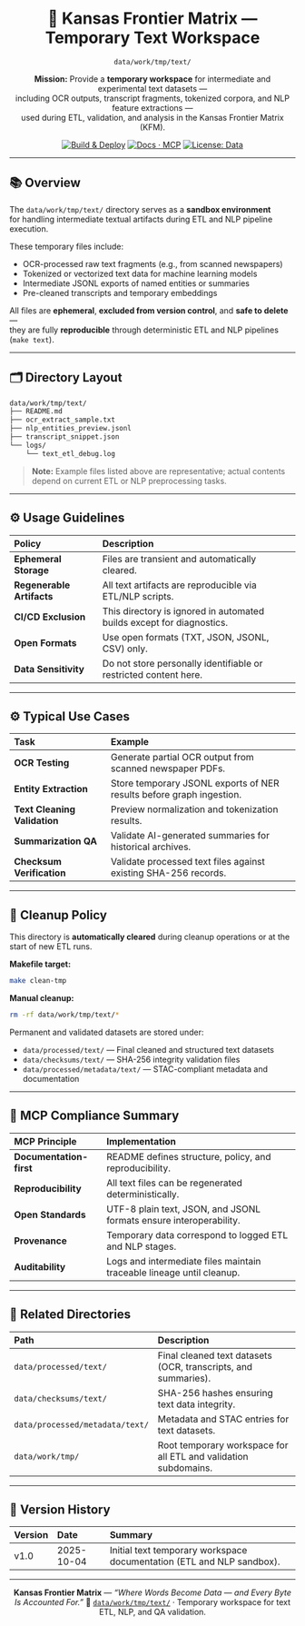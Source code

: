 <div align="center">

# 📜 Kansas Frontier Matrix — Temporary Text Workspace  
`data/work/tmp/text/`

**Mission:** Provide a **temporary workspace** for intermediate and experimental text datasets —  
including OCR outputs, transcript fragments, tokenized corpora, and NLP feature extractions —  
used during ETL, validation, and analysis in the Kansas Frontier Matrix (KFM).

[![Build & Deploy](https://github.com/bartytime4life/Kansas-Frontier-Matrix/actions/workflows/site.yml/badge.svg)](../../../../../.github/workflows/site.yml)
[![Docs · MCP](https://img.shields.io/badge/Docs-MCP-blue)](../../../../../docs/)
[![License: Data](https://img.shields.io/badge/License-CC--BY%204.0-green)](../../../../../LICENSE)

</div>

---

## 📚 Overview

The `data/work/tmp/text/` directory serves as a **sandbox environment**  
for handling intermediate textual artifacts during ETL and NLP pipeline execution.  

These temporary files include:
- OCR-processed raw text fragments (e.g., from scanned newspapers)  
- Tokenized or vectorized text data for machine learning models  
- Intermediate JSONL exports of named entities or summaries  
- Pre-cleaned transcripts and temporary embeddings  

All files are **ephemeral**, **excluded from version control**, and **safe to delete** —  
they are fully **reproducible** through deterministic ETL and NLP pipelines (`make text`).

---

## 🗂️ Directory Layout

```bash
data/work/tmp/text/
├── README.md
├── ocr_extract_sample.txt
├── nlp_entities_preview.jsonl
├── transcript_snippet.json
└── logs/
    └── text_etl_debug.log
````

> **Note:** Example files listed above are representative;
> actual contents depend on current ETL or NLP preprocessing tasks.

---

## ⚙️ Usage Guidelines

| Policy                    | Description                                                           |
| :------------------------ | :-------------------------------------------------------------------- |
| **Ephemeral Storage**     | Files are transient and automatically cleared.                        |
| **Regenerable Artifacts** | All text artifacts are reproducible via ETL/NLP scripts.              |
| **CI/CD Exclusion**       | This directory is ignored in automated builds except for diagnostics. |
| **Open Formats**          | Use open formats (TXT, JSON, JSONL, CSV) only.                        |
| **Data Sensitivity**      | Do not store personally identifiable or restricted content here.      |

---

## ⚙️ Typical Use Cases

| Task                         | Example                                                              |
| :--------------------------- | :------------------------------------------------------------------- |
| **OCR Testing**              | Generate partial OCR output from scanned newspaper PDFs.             |
| **Entity Extraction**        | Store temporary JSONL exports of NER results before graph ingestion. |
| **Text Cleaning Validation** | Preview normalization and tokenization results.                      |
| **Summarization QA**         | Validate AI-generated summaries for historical archives.             |
| **Checksum Verification**    | Validate processed text files against existing SHA-256 records.      |

---

## 🧹 Cleanup Policy

This directory is **automatically cleared** during cleanup operations or at the start of new ETL runs.

**Makefile target:**

```bash
make clean-tmp
```

**Manual cleanup:**

```bash
rm -rf data/work/tmp/text/*
```

Permanent and validated datasets are stored under:

* `data/processed/text/` — Final cleaned and structured text datasets
* `data/checksums/text/` — SHA-256 integrity validation files
* `data/processed/metadata/text/` — STAC-compliant metadata and documentation

---

## 🧠 MCP Compliance Summary

| MCP Principle           | Implementation                                                        |
| :---------------------- | :-------------------------------------------------------------------- |
| **Documentation-first** | README defines structure, policy, and reproducibility.                |
| **Reproducibility**     | All text files can be regenerated deterministically.                  |
| **Open Standards**      | UTF-8 plain text, JSON, and JSONL formats ensure interoperability.    |
| **Provenance**          | Temporary data correspond to logged ETL and NLP stages.               |
| **Auditability**        | Logs and intermediate files maintain traceable lineage until cleanup. |

---

## 📎 Related Directories

| Path                            | Description                                                     |
| :------------------------------ | :-------------------------------------------------------------- |
| `data/processed/text/`          | Final cleaned text datasets (OCR, transcripts, and summaries).  |
| `data/checksums/text/`          | SHA-256 hashes ensuring text data integrity.                    |
| `data/processed/metadata/text/` | Metadata and STAC entries for text datasets.                    |
| `data/work/tmp/`                | Root temporary workspace for all ETL and validation subdomains. |

---

## 📅 Version History

| Version | Date       | Summary                                                               |
| :------ | :--------- | :-------------------------------------------------------------------- |
| v1.0    | 2025-10-04 | Initial text temporary workspace documentation (ETL and NLP sandbox). |

---

<div align="center">

**Kansas Frontier Matrix** — *“Where Words Become Data — and Every Byte Is Accounted For.”*
📍 [`data/work/tmp/text/`](.) · Temporary workspace for text ETL, NLP, and QA validation.

</div>
